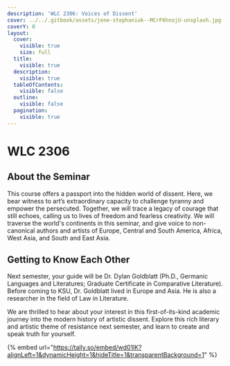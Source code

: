 ```yaml
---
description: 'WLC 2306: Voices of Dissent'
cover: ../../.gitbook/assets/jene-stephaniuk--MCrF6hnojU-unsplash.jpg
coverY: 0
layout:
  cover:
    visible: true
    size: full
  title:
    visible: true
  description:
    visible: true
  tableOfContents:
    visible: false
  outline:
    visible: false
  pagination:
    visible: true
---
```


# WLC 2306

## About the Seminar

This course offers a passport into the hidden world of dissent. Here, we bear witness to art’s extraordinary capacity to challenge tyranny and empower the persecuted. Together, we will trace a legacy of courage that still echoes, calling us to lives of freedom and fearless creativity. We will traverse the world's continents in this seminar, and give voice to non-canonical authors and artists of Europe, Central and South America, Africa, West Asia, and South and East Asia.

## Getting to Know Each Other

Next semester, your guide will be Dr. Dylan Goldblatt (Ph.D., Germanic Languages and Literatures; Graduate Certificate in Comparative Literature). Before coming to KSU, Dr. Goldblatt lived in Europe and Asia. He is also a researcher in the field of Law in Literature.

We are thrilled to hear about your interest in this first-of-its-kind academic journey into the modern history of artistic dissent. Explore this rich literary and artistic theme of resistance next semester, and learn to create and speak truth for yourself.

{% embed url="https://tally.so/embed/wd01lK?alignLeft=1&dynamicHeight=1&hideTitle=1&transparentBackground=1" %}

